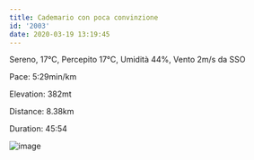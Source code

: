 ```yaml
---
title: Cademario con poca convinzione
id: '2003'
date: 2020-03-19 13:19:45
---
```


Sereno, 17°C, Percepito 17°C, Umidità 44%, Vento 2m/s da SSO

Pace: 5:29min/km

Elevation: 382mt

Distance: 8.38km

Duration: 45:54



 
![image](/images/2021/08/20200319-activity-map.png)